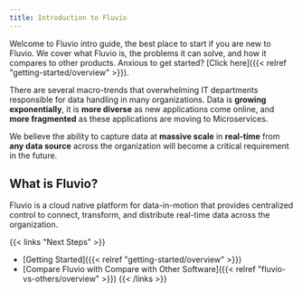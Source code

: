 ```yaml
---
title: Introduction to Fluvio
---
```


Welcome to Fluvio intro guide, the best place to start if you are new to Fluvio. We cover what Fluvio is, the problems it can solve, and how it compares to other products. Anxious to get started? [Click here]({{< relref "getting-started/overview" >}}).  

There are several macro-trends that overwhelming IT departments responsible for data handling in many organizations. Data is __growing exponentially__, it is __more diverse__ as new applications come online, and __more fragmented__ as these applications are moving to Microservices.

We believe the ability to capture data at __massive scale__ in __real-time__ from __any data source__ across the organization will become a critical requirement in the future.


## What is Fluvio?

Fluvio is a cloud native platform for data-in-motion that provides centralized control to connect, transform, and distribute real-time data across the organization. 

{{< links "Next Steps" >}}
* [Getting Started]({{< relref "getting-started/overview" >}})
* [Compare Fluvio with Compare with Other Software]({{< relref "fluvio-vs-others/overview" >}})
{{< /links >}}
